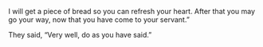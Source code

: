 I will get a piece of bread so you can refresh your heart. After that you may go your way, now that you have come to your servant.”

They said, “Very well, do as you have said.”